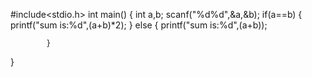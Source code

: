  #include<stdio.h>
int main()
{
    int a,b;
    scanf("%d%d",&a,&b);
    if(a==b)
    {
        printf("sum is:%d",(a+b)*2);
    }
            else
            {
                printf("sum is:%d",(a+b));
                
            }
        
    
}
